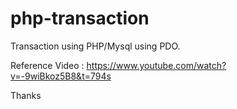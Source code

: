 # php-transaction

Transaction using PHP/Mysql using PDO.

Reference Video : https://www.youtube.com/watch?v=-9wiBkoz5B8&t=794s

Thanks 
